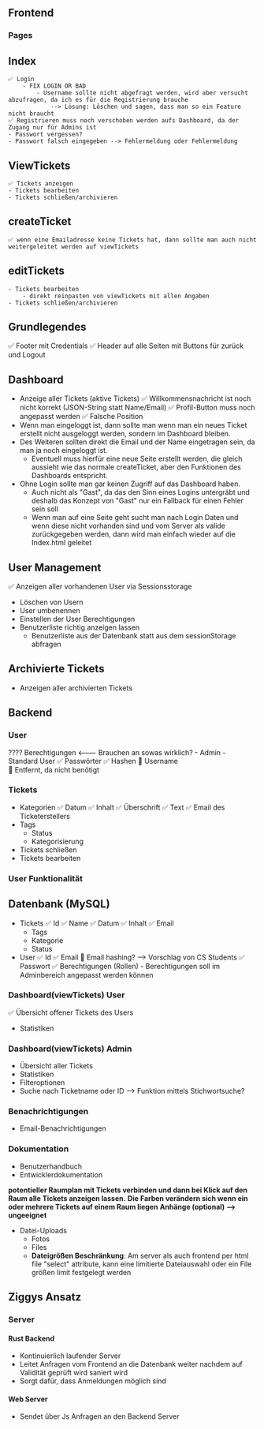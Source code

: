 ## Frontend
### Pages

## Index
    ✅ Login
        - FIX LOGIN OR BAD
            - Username sollte nicht abgefragt werden, wird aber versucht abzufragen, da ich es für die Registrierung brauche
                --> Lösung: Löschen und sagen, dass man so ein Feature nicht braucht
    ✅ Registrieren muss noch verschoben werden aufs Dashboard, da der Zugang nur für Admins ist
    - Passwort vergessen?
    - Passwort falsch eingegeben --> Fehlermeldung oder Fehlermeldung

## ViewTickets
    ✅ Tickets anzeigen
    - Tickets bearbeiten
    - Tickets schließen/archivieren

## createTicket
    ✅ wenn eine Emailadresse keine Tickets hat, dann sollte man auch nicht weitergeleitet werden auf viewTickets

## editTickets
    - Tickets bearbeiten
        - direkt reinpasten von viewTickets mit allen Angaben
    - Tickets schließen/archivieren

## Grundlegendes
✅ Footer mit Credentials
✅ Header auf alle Seiten mit Buttons für zurück und Logout 

## Dashboard
- Anzeige aller Tickets (aktive Tickets)
✅ Willkommensnachricht ist noch nicht korrekt (JSON-String statt Name/Email)
✅ Profil-Button muss noch angepasst werden
    ✅ Falsche Position
- Wenn man eingeloggt ist, dann sollte man wenn man ein neues Ticket erstellt nicht ausgeloggt werden, sondern im Dashboard bleiben.
- Des Weiteren sollten direkt die Email und der Name eingetragen sein, da man ja noch eingeloggt ist.
    - Eventuell muss hierfür eine neue Seite erstellt werden, die gleich aussieht wie das normale createTicket, aber den Funktionen des Dashboards entspricht.
- Ohne Login sollte man gar keinen Zugriff auf das Dashboard haben. 
    - Auch nicht als "Gast", da das den Sinn eines Logins untergräbt und deshalb das Konzept von "Gast" nur ein Fallback für einen Fehler sein soll
    - Wenn man auf eine Seite geht sucht man nach Login Daten und wenn diese nicht vorhanden sind und vom Server als valide zurückgegeben werden, dann wird man einfach wieder auf die Index.html geleitet

## User Management
✅ Anzeigen aller vorhandenen User via Sessionsstorage
- Löschen von Usern
- User umbenennen
- Einstellen der User Berechtigungen
- Benutzerliste richtig anzeigen lassen 
    - Benutzerliste aus der Datenbank statt aus dem sessionStorage abfragen

## Archivierte Tickets
- Anzeigen aller archivierten Tickets


## Backend
### User
???? Berechtigungen <--- Brauchen an sowas wirklich?
    - Admin
    - Standard User
✅ Passwörter
    ✅ Hashen
🚫 Username    
    🚫 Entfernt, da nicht benötigt


### Tickets
- Kategorien
✅ Datum
✅ Inhalt
    ✅ Überschrift
    ✅ Text
✅ Email des Ticketerstellers
- Tags
    - Status
    - Kategorisierung
- Tickets schließen
- Tickets bearbeiten

### User Funktionalität
## Datenbank (MySQL)
- Tickets
    ✅ Id
    ✅ Name
    ✅ Datum
    ✅ Inhalt
    ✅ Email
    - Tags
    - Kategorie
    - Status
- User
    ✅ Id
    ✅ Email
        🤔 Email hashing? --> Vorschlag von CS Students
    ✅ Passwort
    ✅ Berechtigungen (Rollen)
        - Berechtigungen soll im Adminbereich angepasst werden können

### Dashboard(viewTickets) User
✅ Übersicht offener Tickets des Users
- Statistiken

### Dashboard(viewTickets) Admin
- Übersicht aller Tickets
- Statistiken
- Filteroptionen
- Suche nach Ticketname oder ID --> Funktion mittels Stichwortsuche?

### Benachrichtigungen
- Email-Benachrichtigungen

### Dokumentation
- Benutzerhandbuch
- Entwicklerdokumentation

**potentieller Raumplan mit Tickets verbinden und dann bei Klick auf den Raum alle Tickets anzeigen lassen.**
**Die Farben verändern sich wenn ein oder mehrere Tickets auf einem Raum liegen**
**Anhänge (optional) --> ungeeignet**
- Datei-Uploads
    - Fotos
    - Files
    - **Dateigrößen Beschränkung**: Am server als auch frontend per html file "select" attribute, kann eine limitierte Dateiauswahl oder ein File größen  limit festgelegt werden


## Ziggys Ansatz

### Server
#### Rust Backend
- Kontinuierlich laufender Server
- Leitet Anfragen vom Frontend an die Datenbank weiter nachdem auf Validität geprüft wird saniert wird
- Sorgt dafür, dass Anmeldungen möglich sind

#### Web Server
- Sendet über Js Anfragen an den Backend Server